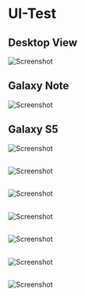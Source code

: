 # UI-Test
## Desktop View
![Screenshot](./readme_images/Screenshot4.png)
## Galaxy Note
![Screenshot](./readme_images/Screenshot5.png)
## Galaxy S5
![Screenshot](./readme_images/Screenshot7.png)
##
![Screenshot](./readme_images/Screenshot8.png)
##
![Screenshot](./readme_images/Screenshot9.png)
##
![Screenshot](./readme_images/Screenshot10.png)
##
![Screenshot](./readme_images/Screenshot11.png)
##
![Screenshot](./readme_images/Screenshot12.png)
##
![Screenshot](./readme_images/Screenshot13.png)
